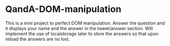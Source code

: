 # QandA-DOM-manipulation

This is a mini project to perfect DOM manipulation. Answer the question and it displays your name and the answer in the tweet/answer section. WIll implement the use of localstorage later to store the answers so that upon reload the answers are no lost.
